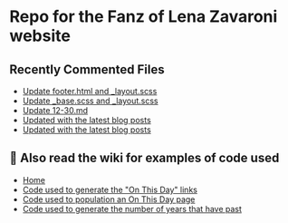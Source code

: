 # Repo for the Fanz of Lena Zavaroni website

## Recently Commented Files
<!-- BLOG-POST-LIST:START -->
- [Update footer.html and _layout.scss](https://github.com/FanzOfLenaZavaroni/fanzoflenazavaroni.github.io/commit/98f567f0cdc50f42347ccb9009e64427017dc037)
- [Update _base.scss and _layout.scss](https://github.com/FanzOfLenaZavaroni/fanzoflenazavaroni.github.io/commit/5a8e898a3408ca16c02c6595a452c7b2c603010a)
- [Update 12-30.md](https://github.com/FanzOfLenaZavaroni/fanzoflenazavaroni.github.io/commit/ebcbfb9ffa038a96a5e45483e6166d563eba636c)
- [Updated with the latest blog posts](https://github.com/FanzOfLenaZavaroni/fanzoflenazavaroni.github.io/commit/3d0046ffbbe6f5c5cbab3171ab53f7457d4a9b4d)
- [Updated with the latest blog posts](https://github.com/FanzOfLenaZavaroni/fanzoflenazavaroni.github.io/commit/06df99db3d4c2bf904e2369b6ec164dff135f7b9)
<!-- BLOG-POST-LIST:END -->

## :notebook: Also read the wiki for examples of code used
* [Home](https://github.com/FanzOfLenaZavaroni/fanzoflenazavaroni.github.io/wiki)
* [Code used to generate the "On This Day" links](https://github.com/FanzOfLenaZavaroni/fanzoflenazavaroni.github.io/wiki/On-This-Day-Code)
* [Code used to population an On This Day page](https://github.com/FanzOfLenaZavaroni/fanzoflenazavaroni.github.io/wiki/Code-used-to-population-an-On-This-Day-page)
* [Code used to generate the number of years that have past](https://github.com/FanzOfLenaZavaroni/fanzoflenazavaroni.github.io/wiki/Number-of-years-gone-by-code)
